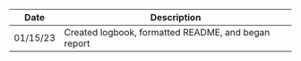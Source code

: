 | Date     | Description                                         |
|----------|-----------------------------------------------------|
| 01/15/23 | Created logbook, formatted README, and began report |
